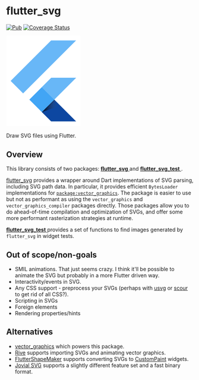 # flutter_svg

[![Pub](https://img.shields.io/pub/v/flutter_svg.svg)](https://pub.dartlang.org/packages/flutter_svg) [![Coverage Status](https://coveralls.io/repos/github/dnfield/flutter_svg/badge.svg?branch=master)](https://coveralls.io/github/dnfield/flutter_svg?branch=master)

<!-- markdownlint-disable MD033 -->
<img src="https://raw.githubusercontent.com/dnfield/flutter_svg/7d374d7107561cbd906d7c0ca26fef02cc01e7c8/example/assets/flutter_logo.svg?sanitize=true" width="200px" alt="Flutter Logo which can be rendered by this package!">
<!-- markdownlint-enable MD033 -->

Draw SVG files using Flutter.

## Overview

This library consists of two packages:
[**flutter_svg**  ](https://github.com/dnfield/flutter_svg/tree/master/packages/flutter_svg)
and
[**flutter_svg_test** ](https://github.com/dnfield/flutter_svg/tree/master/packages/flutter_svg_test).

[flutter_svg](https://github.com/dnfield/flutter_svg/tree/master/packages/flutter_svg_test)
provides a wrapper around Dart implementations of SVG parsing,
including SVG path data. In particular, it provides efficient `BytesLoader`
implementations for [`package:vector_graphics`](https://pub.dev/packages/vector_graphics).
The package is easier to use but not as performant as using the
`vector_graphics` and `vector_graphics_compiler` packages directly. Those
packages allow you to do ahead-of-time compilation and optimization of SVGs,
and offer some more performant rasterization strategies at runtime.

[**flutter_svg_test** ](https://github.com/dnfield/flutter_svg/tree/master/packages/flutter_svg_test)
provides a set of functions to find images generated by `flutter_svg` in widget tests. 

## Out of scope/non-goals

- SMIL animations. That just seems crazy. I think it'll be possible to animate
  the SVG but probably in a more Flutter driven way.
- Interactivity/events in SVG.
- Any CSS support - preprocess your SVGs (perhaps with [usvg]([https://github.com/RazrFalcon/resvg/tree/master/usvg](https://github.com/RazrFalcon/resvg/tree/master/crates/usvg)) or [scour](https://github.com/scour-project/scour) to get rid of all CSS?).
- Scripting in SVGs
- Foreign elements
- Rendering properties/hints

## Alternatives

- [vector_graphics](https://pub.dev/packages/vector_graphics) which powers this package.
- [Rive](https://rive.app/) supports importing SVGs and animating vector graphics.
- [FlutterShapeMaker](https://fluttershapemaker.com) supports converting SVGs to [CustomPaint](https://api.flutter.dev/flutter/widgets/CustomPaint-class.html) widgets.
- [Jovial SVG](https://pub.dev/packages/jovial_svg) supports a slightly different feature set and a fast binary format.
